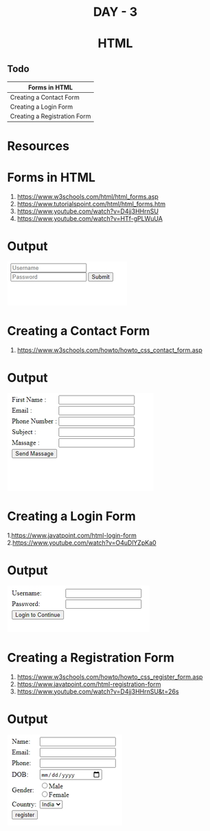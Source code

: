 # <div align="center" >DAY - 3</div>
# <div align="center">HTML</div>

## Todo
Forms in HTML | 
------------ | 
Creating a Contact Form |
Creating a Login Form |
Creating a Registration Form |

# Resources

# Forms in HTML
1. <a href="https://www.w3schools.com/html/html_forms.asp">https://www.w3schools.com/html/html_forms.asp</a>
2. <a href="https://www.tutorialspoint.com/html/html_forms.htm">https://www.tutorialspoint.com/html/html_forms.htm</a>
3. <a href="https://www.youtube.com/watch?v=D4jj3HHrnSU">https://www.youtube.com/watch?v=D4jj3HHrnSU</a>
4. <a href="https://www.youtube.com/watch?v=HTf-gPLWuUA">https://www.youtube.com/watch?v=HTf-gPLWuUA</a>

# Output
![Image of Day -3](https://github.com/madhukarmayank/100DAYOFCODE/blob/main/Day%20-3/form%20output.jpg)

# Creating a Contact Form
1. <a href="https://www.w3schools.com/howto/howto_css_contact_form.asp">https://www.w3schools.com/howto/howto_css_contact_form.asp</a>

# Output
![Image of Day -3](https://github.com/madhukarmayank/100DAYOFCODE/blob/main/Day%20-3/Contact%20Form%20output.jpg)

# Creating a Login Form
1.<a href="https://www.javatpoint.com/html-login-form">https://www.javatpoint.com/html-login-form</a>
2.<a href="https://www.youtube.com/watch?v=O4uDlYZpKa0">https://www.youtube.com/watch?v=O4uDlYZpKa0</a>

# Output
![Image of Day -3](https://github.com/madhukarmayank/100DAYOFCODE/blob/main/Day%20-3/login%20form%20output.jpg)

# Creating a Registration Form
1. <a href="https://www.w3schools.com/howto/howto_css_register_form.asp">https://www.w3schools.com/howto/howto_css_register_form.asp</a>
2. <a href="https://www.javatpoint.com/html-registration-form">https://www.javatpoint.com/html-registration-form</a>
3. <a href="https://www.youtube.com/watch?v=D4jj3HHrnSU&t=26s">https://www.youtube.com/watch?v=D4jj3HHrnSU&t=26s</a>

# Output
![Image of Day -3](https://github.com/madhukarmayank/100DAYOFCODE/blob/main/Day%20-3/Registration%20Form%20output.jpg)
